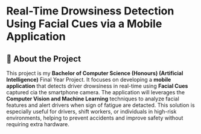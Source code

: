 # Real-Time Drowsiness Detection Using Facial Cues via a Mobile Application

## 📌 About the Project
This project is my **Bachelor of Computer Science (Honours) (Artificial Intelligence)** Final Year Project.
It focuses on developing a **mobile application** that detects driver drowsiness in real-time using **Facial Cues** captured cia the smartphone camera.
The application will leverages the **Computer Vision and Machine Learning** techniques to analyze facial features and alert drivers when sign of fatigue are detacted. This solution is especially useful for drivers, shift workers, or individuals in high-risk environments, helping to prevent accidents and improve safety without requiring extra hardware.
